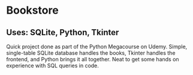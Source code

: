 # Bookstore
## Uses: SQLite, Python, Tkinter

Quick project done as part of the Python Megacourse on Udemy. Simple, single-table SQLite database handles the books, Tkinter handles the frontend, and Python brings it all together. Neat to get some hands on experience with SQL queries in code.
